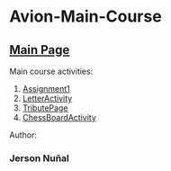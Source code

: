 # Avion-Main-Course

 <h2><a href="https://rayleigh17.github.io/Avion-Main-Course/" target="blank">Main Page</a></h2>

Main course activities:
  1. <a href="https://rayleigh17.github.io/Avion-Main-Course/Assignment1/index.html" target="_blank">Assignment1</a>
  2. <a href="https://rayleigh17.github.io/Avion-Main-Course/LetterActivity/index.html" target="_blank">LetterActivity</a>
  3. <a href="https://rayleigh17.github.io/Avion-Main-Course/TributePage/index.html" target="_blank">TributePage</a>
  4. <a href="https://rayleigh17.github.io/Avion-Main-Course/ChessBoardActivity/index.html" target="_blank">ChessBoardActivity</a>

Author:
<h3><strong>Jerson Nuñal</strong</h3>
